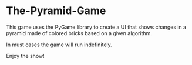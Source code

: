 # The-Pyramid-Game
This game uses the PyGame library to create a UI that shows changes in a pyramid made of colored bricks based on a given algorithm.

In must cases the game will run indefinitely. 

Enjoy the show!
